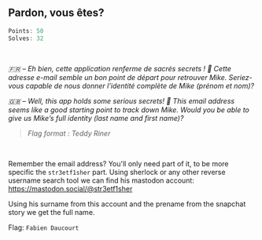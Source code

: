 ## Pardon, vous êtes?
```js
Points: 50
Solves: 32
```

<br>

*🇫🇷 – Eh bien, cette application renferme de sacrés secrets ! 🎣 Cette adresse e-mail semble un bon point de départ pour retrouver Mike.*
*Seriez- vous capable de nous donner l’identité complète de Mike (prénom et nom)?*

*🇬🇧 – Well, this app holds some serious secrets! 🎣 This email address seems like a good starting point to track down Mike.*
*Would you be able to give us Mike’s full identity (last name and first name)?*

> *Flag format : Teddy Riner*

<br>

Remember the email address? You'll only need part of it, to be more specific the `str3etf1sher` part. Using sherlock or any other reverse username search tool we can find his mastodon account:
https://mastodon.social/@str3etf1sher

Using his surname from this account and the prename from the snapchat story we get the full name.

Flag: `Fabien Daucourt`